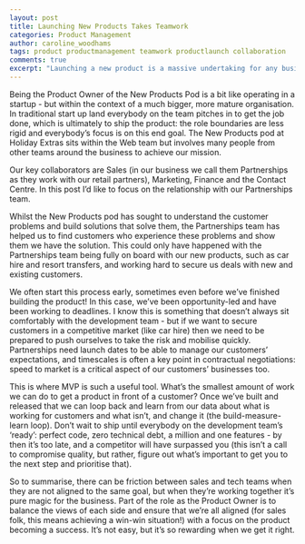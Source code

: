 ```yaml
---
layout: post
title: Launching New Products Takes Teamwork
categories: Product Management
author: caroline_woodhams
tags: product productmanagement teamwork productlaunch collaboration
comments: true
excerpt: "Launching a new product is a massive undertaking for any business with significant risk involved. It therefore requires a really tight, focussed, cross-functional team to launch new products successfully - and that extends beyond the immediate dev team."
---
```

Being the Product Owner of the New Products Pod is a bit like operating in a startup - but within the context of a much bigger, more mature organisation. In traditional start up land everybody on the team pitches in to get the job done, which is ultimately to ship the product: the role boundaries are less rigid and everybody’s focus is on this end goal. The New Products pod at Holiday Extras sits within the Web team but involves many people from other teams around the business to achieve our mission.

Our key collaborators are Sales (in our business we call them Partnerships as they work with our retail partners), Marketing, Finance and the Contact Centre. In this post I’d like to focus on the relationship with our Partnerships team.

Whilst the New Products pod has sought to understand the customer problems and build solutions that solve them, the Partnerships team has helped us to find customers who experience these problems and show them we have the solution. This could only have happened with the Partnerships team being fully on board with our new products, such as car hire and resort transfers, and working hard to secure us deals with new and existing customers.

We often start this process early, sometimes even before we’ve finished building the product! In this case, we’ve been opportunity-led and have been working to deadlines. I know this is something that doesn’t always sit comfortably with the development team - but if we want to secure customers in a competitive market (like car hire) then we need to be prepared to push ourselves to take the risk and mobilise quickly. Partnerships need launch dates to be able to manage our customers’ expectations, and timescales is often a key point in contractual negotiations: speed to market is a critical aspect of our customers’ businesses too.

This is where MVP is such a useful tool. What’s the smallest amount of work we can do to get a product in front of a customer? Once we’ve built and released that we can loop back and learn from our data about what is working for customers and what isn’t, and change it (the build-measure-learn loop). Don’t wait to ship until everybody on the development team’s ‘ready’: perfect code, zero technical debt, a million and one features - by then it’s too late, and a competitor will have surpassed you (this isn’t a call to compromise quality, but rather, figure out what’s important to get you to the next step and prioritise that).

So to summarise, there can be friction between sales and tech teams when they are not aligned to the same goal, but when they’re working together it’s pure magic for the business. Part of the role as the Product Owner is to balance the views of each side and ensure that we’re all aligned (for sales folk, this means achieving a win-win situation!) with a focus on the product becoming a success. It’s not easy, but it’s so rewarding when we get it right.
